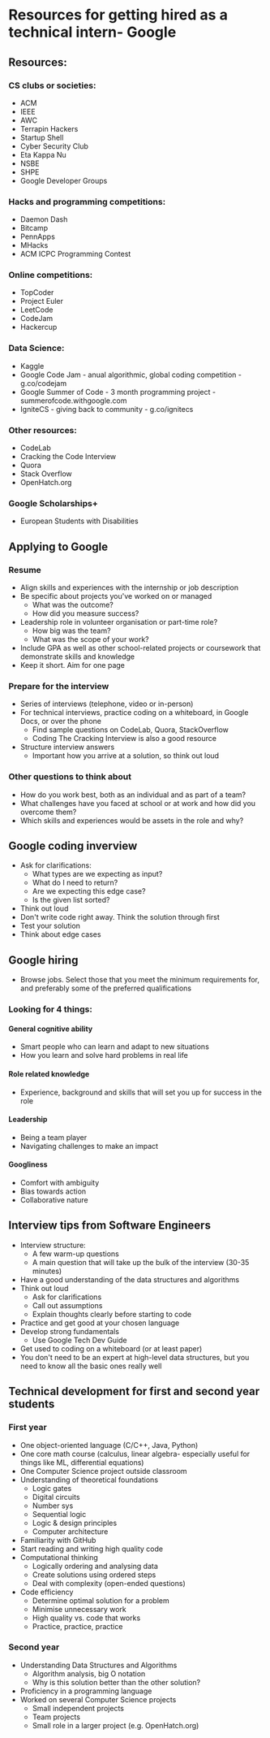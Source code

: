 # Resources for getting hired as a technical intern- Google

## Resources:

### CS clubs or societies:

- ACM
- IEEE
- AWC
- Terrapin Hackers
- Startup Shell
- Cyber Security Club
- Eta Kappa Nu
- NSBE
- SHPE
- Google Developer Groups

### Hacks and programming competitions:

- Daemon Dash
- Bitcamp
- PennApps
- MHacks
- ACM ICPC Programming Contest

### Online competitions:

- TopCoder
- Project Euler
- LeetCode
- CodeJam
- Hackercup

### Data Science:

- Kaggle
- Google Code Jam - anual algorithmic, global coding competition - g.co/codejam
- Google Summer of Code - 3 month programming project - summerofcode.withgoogle.com
- IgniteCS - giving back to community - g.co/ignitecs

### Other resources:

- CodeLab
- Cracking the Code Interview
- Quora
- Stack Overflow
- OpenHatch.org

### Google Scholarships+

- European Students with Disabilities

## Applying to Google

### Resume

- Align skills and experiences with the internship or job description
- Be specific about projects you've worked on or managed
  - What was the outcome?
  - How did you measure success?
- Leadership role in volunteer organisation or part-time role?
  - How big was the team?
  - What was the scope of your work?
- Include GPA as well as other school-related projects or coursework that demonstrate skills and knowledge
- Keep it short. Aim for one page

### Prepare for the interview

- Series of interviews (telephone, video or in-person)
- For technical interviews, practice coding on a whiteboard, in Google Docs, or over the phone
  - Find sample questions on CodeLab, Quora, StackOverflow
  - Coding The Cracking Interview is also a good resource
- Structure interview answers
  - Important how you arrive at a solution, so think out loud

### Other questions to think about

- How do you work best, both as an individual and as part of a team?
- What challenges have you faced at school or at work and how did you overcome them?
- Which skills and experiences would be assets in the role and why?

## Google coding inverview

- Ask for clarifications:
  - What types are we expecting as input?
  - What do I need to return?
  - Are we expecting this edge case?
  - Is the given list sorted?
- Think out loud
- Don't write code right away. Think the solution through first
- Test your solution
- Think about edge cases

## Google hiring

- Browse jobs. Select those that you meet the minimum requirements for, and preferably some of the preferred qualifications

### Looking for 4 things:

#### General cognitive ability

- Smart people who can learn and adapt to new situations
- How you learn and solve hard problems in real life

#### Role related knowledge

- Experience, background and skills that will set you up for success in the role

#### Leadership

- Being a team player
- Navigating challenges to make an impact

#### Googliness

- Comfort with ambiguity
- Bias towards action
- Collaborative nature

## Interview tips from Software Engineers

- Interview structure:
  - A few warm-up questions
  - A main question that will take up the bulk of the interview (30-35 minutes)
- Have a good understanding of the data structures and algorithms
- Think out loud
  - Ask for clarifications
  - Call out assumptions
  - Explain thoughts clearly before starting to code
- Practice and get good at your chosen language
- Develop strong fundamentals
  - Use Google Tech Dev Guide
- Get used to coding on a whiteboard (or at least paper)
- You don't need to be an expert at high-level data structures, but you need to know all the basic ones really well

## Technical development for first and second year students

### First year

- One object-oriented language (C/C++, Java, Python)
- One core math course (calculus, linear algebra- especially useful for things like ML, differential equations)
- One Computer Science project outside classroom
- Understanding of theoretical foundations
  - Logic gates
  - Digital circuits
  - Number sys
  - Sequential logic
  - Logic & design principles
  - Computer architecture
- Familiarity with GitHub
- Start reading and writing high quality code
- Computational thinking
  - Logically ordering and analysing data
  - Create solutions using ordered steps
  - Deal with complexity (open-ended questions)
- Code efficiency
  - Determine optimal solution for a problem
  - Minimise unnecessary work
  - High quality vs. code that works
  - Practice, practice, practice

### Second year

- Understanding Data Structures and Algorithms
  - Algorithm analysis, big O notation
  - Why is this solution better than the other solution?
- Proficiency in a programming language
- Worked on several Computer Science projects
  - Small independent projects
  - Team projects
  - Small role in a larger project (e.g. OpenHatch.org)
